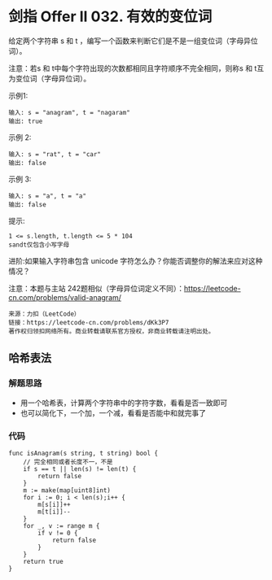 # 剑指 Offer II 032. 有效的变位词

给定两个字符串 s 和 t ，编写一个函数来判断它们是不是一组变位词（字母异位词）。

注意：若s 和 t中每个字符出现的次数都相同且字符顺序不完全相同，则称s 和 t互为变位词（字母异位词）。

示例1:
```
输入: s = "anagram", t = "nagaram"
输出: true
```
示例 2:
```
输入: s = "rat", t = "car"
输出: false
```
示例 3:
```
输入: s = "a", t = "a"
输出: false
```

提示:
```
1 <= s.length, t.length <= 5 * 104
sandt仅包含小写字母
```

进阶:如果输入字符串包含 unicode 字符怎么办？你能否调整你的解法来应对这种情况？

注意：本题与主站 242题相似（字母异位词定义不同）：https://leetcode-cn.com/problems/valid-anagram/
```
来源：力扣（LeetCode）
链接：https://leetcode-cn.com/problems/dKk3P7
著作权归领扣网络所有。商业转载请联系官方授权，非商业转载请注明出处。
```
## 哈希表法
### 解题思路
+ 用一个哈希表，计算两个字符串中的字符字数，看看是否一致即可
+ 也可以简化下，一个加，一个减，看看是否能中和就完事了
### 代码

```golang
func isAnagram(s string, t string) bool {
	// 完全相同或者长度不一，不是
	if s == t || len(s) != len(t) {
		return false
	}
	m := make(map[uint8]int)
	for i := 0; i < len(s);i++ {
		m[s[i]]++
		m[t[i]]--
	}
	for _, v := range m {
		if v != 0 {
			return false
		}
	}
	return true
}
```